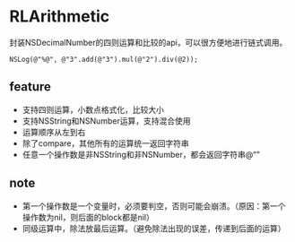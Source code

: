 # RLArithmetic
封装NSDecimalNumber的四则运算和比较的api，可以很方便地进行链式调用。

```
NSLog(@"%@", @"3".add(@"3").mul(@"2").div(@2));
```

## feature
- 支持四则运算，小数点格式化，比较大小
- 支持NSString和NSNumber运算，支持混合使用
- 运算顺序从左到右
- 除了compare，其他所有的运算统一返回字符串
- 任意一个操作数是非NSString和非NSNumber，都会返回字符串@“”

## note
- 第一个操作数是一个变量时，必须要判空，否则可能会崩溃。（原因：第一个操作数为nil，则后面的block都是nil）
- 同级运算中，除法放最后运算。（避免除法出现的误差，传递到后面的运算）
